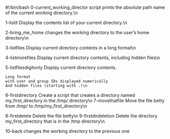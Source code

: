 #!/bin/bash
0-current_working_director script
 prints the absolute path name of the current working directory.\n

1-listit
Display the contents list of your current directory.\n

2-bring_me_home
 changes the working directory to the user’s home directory\n

3-listfiles
Display current directory contents in a long format\n

4-listmorefiles
Display current directory contents, including hidden files\n

5-listfilesdigitonly
Display current directory contents.

    Long format
    with user and group IDs displayed numerically
    And hidden files (starting with .)\n
6-firstdirectory
Create a script that creates a directory named my_first_directory in the /tmp/ directory\n
7-movethatfile
Move the file betty from /tmp/ to /tmp/my_first_directory\n

8-firstdelete
Delete the file betty\n
9-firstdirdeletion
Delete the directory my_first_directory that is in the /tmp directory\n

10-back
changes the working directory to the previous one
